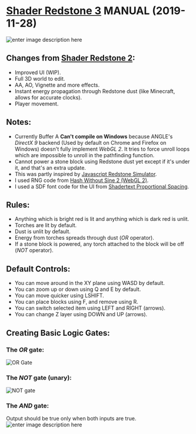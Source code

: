 


# [Shader Redstone 3](https://www.shadertoy.com/view/wdyXWV) MANUAL (2019-11-28)
![enter image description here](https://i.imgur.com/SHuTFuF.png)
## Changes from [Shader Redstone 2](https://www.shadertoy.com/view/WdfXD7):
* Improved UI (WIP).
* Full 3D world to edit.
* AA, AO, Vignette and more effects.
* Instant energy propagation through Redstone dust (like Minecraft, allows for accurate clocks).
* Player movement.
## Notes:
* Currently Buffer A **Can't compile on Windows** because ANGLE's *DirectX 9* backend (Used by default on Chrome and Firefox on Windows) doesn't fully implement *WebGL 2*. It tries to force unroll loops which are impossible to unroll in the pathfinding function.
* Cannot power a stone block using Redstone dust yet except if it's under it, and that's an extra update.
* This was partly inspired by [Javascript Redstone Simulator](https://mordritch.com/mc_rss/).
* I used RNG code from [Hash Without Sine 2 (WebGL 2)](https://www.shadertoy.com/view/XdGfRR).
* I used a SDF font code for the UI from [Shadertext Proportional Spacing](https://www.shadertoy.com/view/4s3XDn).
## Rules:
* Anything which is bright red is lit and anything which is dark red is unlit.
* Torches are lit by default. 
* Dust is unlit by default.
* Energy from torches spreads through dust (*OR* operator).
* If a stone block is powered, any torch attached to the block will be off (*NOT* operator).
## Default Controls:
* You can move around in the XY plane using WASD by default.
* You can zoom up or down using Q and E by default.
* You can move quicker using LSHIFT.
* You can place blocks using F, and remove using R.
* You can switch selected item using LEFT and RIGHT (arrows).
* You can change Z layer using DOWN and UP (arrows).
## Creating Basic Logic Gates:
### The *OR* gate:

![OR Gate](https://i.imgur.com/Iasfby2.png)
### The *NOT* gate (unary):
![NOT gate](https://i.imgur.com/iyprINi.png)

### The *AND* gate:
Output should be true only when both inputs are true.
![enter image description here](https://i.imgur.com/uU7l3mj.png)
